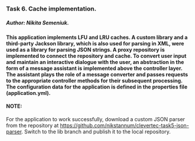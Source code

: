### Task 6. Cache implementation.
##### Author: Nikita Semeniuk.
#### This application implements LFU and LRU caches. A custom library and a third-party Jackson library, which is also used for parsing in XML, were used as a library for parsing JSON strings. A proxy repository is implemented to connect the repository and cache. To convert user input and maintain an interactive dialogue with the user, an abstraction in the form of a message assistant is implemented above the controller layer. The assistant plays the role of a message converter and passes requests to the appropriate controller methods for their subsequent processing. The configuration data for the application is defined in the properties file (application.yml).
#### NOTE:
For the application to work successfully, download a custom JSON parser from the repository at https://github.com/nikstannum/clevertec-task5-json-parser. Switch to the lib branch and publish it to the local repository.